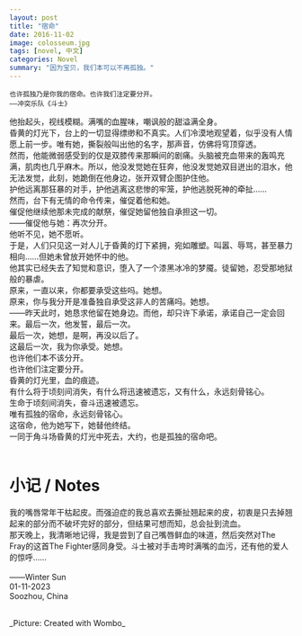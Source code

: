 ```yaml
---
layout: post
title: "宿命"
date: 2016-11-02
image: colosseum.jpg
tags: [novel, 中文]
categories: Novel
summary: "因为宝贝，我们本可以不再孤独。"
---
```

```
也许孤独乃是你我的宿命。也许我们注定要分开。
——冲突乐队《斗士》
```


他抬起头，视线模糊。满嘴的血腥味，嘲讽般的甜溢满全身。    
昏黄的灯光下，台上的一切显得缥缈和不真实。人们冷漠地观望着，似乎没有人情愿上前一步。唯有她，撕裂般叫出他的名字，那声音，仿佛将穹顶穿透。    
然而，他能微弱感受到的仅是双膝传来那瞬间的剧痛。头脑被充血带来的轰鸣充满，肌肉也几乎麻木。所以，他没发觉她在狂奔，他没发觉她双目迸出的泪水，他无法发觉，此刻，她跪倒在他身边，张开双臂企图护住他。    
护他远离那狂暴的对手，护他逃离这悲惨的牢笼，护他逃脱死神的牵扯……    
然而，台下有无情的命令传来，催促着他和她。    
催促他继续他那未完成的献祭，催促她留他独自承担这一切。    
——催促他与她：再次分开。    
他听不见，她不愿听。    
于是，人们只见这一对人儿于昏黄的灯下紧拥，宛如雕塑。叫嚣、辱骂，甚至暴力相向……但她未曾放开她怀中的他。    
他其实已经失去了知觉和意识，堕入了一个漆黑冰冷的梦魇。徒留她，忍受那地狱般的暴虐。    
原来，一直以来，你都要承受这些吗。她想。    
原来，你与我分开是准备独自承受这非人的苦痛吗。她想。    
——昨天此时，她恳求他留在她身边。而他，却只许下承诺，承诺自己一定会回来。最后一次，他发誓，最后一次。    
最后一次，她想，是啊，再没以后了。    
这最后一次，我为你承受。她想。    
也许他们本不该分开。    
也许他们注定要分开。    
昏黄的灯光里，血的痕迹。    
有什么将于顷刻间消失，有什么将迅速被遗忘，又有什么，永远刻骨铭心。    
生命于顷刻间消失，奋斗迅速被遗忘。    
唯有孤独的宿命，永远刻骨铭心。    
这宿命，他为她写下，她替他终结。    
一同于角斗场昏黄的灯光中死去，大约，也是孤独的宿命吧。    
<br/>
# 小记 / Notes
我的嘴唇常年干枯起皮。而强迫症的我总喜欢去撕扯翘起来的皮，初衷是只去掉翘起来的部分而不破坏完好的部分，但结果可想而知，总会扯到流血。    
那天晚上，我清晰地记得，我是尝到了自己嘴唇鲜血的味道，然后突然对The Fray的这首The Fighter感同身受。斗士被对手击垮时满嘴的血污，还有他的爱人的惊呼……    
<br/>
——Winter Sun    
01-11-2023    
Soozhou, China

<br/>
_Picture: Created with Wombo_